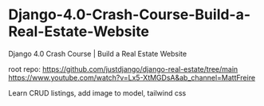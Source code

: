 # Django-4.0-Crash-Course-Build-a-Real-Estate-Website
Django 4.0 Crash Course | Build a Real Estate Website

root repo: https://github.com/justdjango/django-real-estate/tree/main
https://www.youtube.com/watch?v=Lx5-XtMGDsA&ab_channel=MattFreire



Learn CRUD listings, add image to model, tailwind css 
